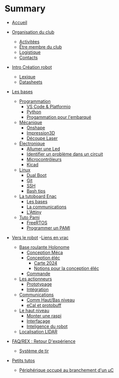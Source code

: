 # Summary

- [Accueil](accueil.md)
- [Organisation du club](organisation/orga.md)
	- [Activitées](organisation/activites.md)
	- [Être membre du club](organisation/membre.md)
	- [Logistique](organisation/logistique.md)
	- [Contacts](organisation/contacts.md)	

- [Intro Création robot](introductions/introRobot.md)	
	- [Lexique](introductions/lexique.md)
	- [Datasheets](datasheets/datasheets.md)

- [Les bases](bases/index.md)
	- [Programmation](bases/info/index.md)
		- [VS Code & Platformio](bases/info/vscode.md)
		- [Python](bases/info/introPython.md)
		- [Progammation pour l'embarqué ](bases/info/introC.md)
	- [Mécanique](bases/meca/introMeca.md)
		- [Onshape](bases/meca/onshape.md)
		- [Impression3D](bases/meca/imprimante.md)
		- [Découpe Laser](bases/meca/laser.md)
	- [Électronique](bases/elec/index.md)
		- [Allumer une Led](bases/elec/led.md)
		- [Identifier un problème dans un circuit](bases/elec/sos_elec.md)
		- [Microcontrôleurs](bases/elec/microcontroleur.md)
		- [Kicad](bases/elec/kicad.md)
	- [Linux](bases/linux/index.md)
		- [Dual Boot](bases/linux/dual_boot.md)
		- [Git](bases/linux/git.md)
		- [SSH](bases/linux/ssh.md)
		- [Bash tips](bases/linux/bash_usefull.md)
	- [La tutoboard Enac](bases/tutoboard/tutoboard.md)
		- [Les bases](bases/tutoboard/bases.md)
		- [La communications](bases/tutoboard/comm.md)
		- [L'Attiny](bases/tutoboard/attiny.md)
	- [Tuto Pami](bases/tutopami/index.md)
		- [FreeRTOS](bases/tutopami/freertos.md)
		- [Programmer un PAMI](bases/tutopami/tuto.md)

- [Vers le robot](to_robot/to_robot.md)
	-[Liens en vrac](vrac.md)
	- [Base roulante Holonome](to_robot/base_roulante/holonome.md)
		- [Conception Méca]()
		- [Conception éléc](to_robot/base_roulante/carte_elec.md)
			- [Carte 2024](to_robot/base_roulante/carte2024.md)
			- [Notions pour la conception éléc](to_robot/base_roulante/notions_elec.md)
		- [Commande](to_robot/commande/asserv.md)
	- [Les actionneurs]()
		- [Prototypage]()
		- [Intégration]()
	- [Communications]()
		- [Comm Haut/Bas niveau]()
		- [eCal et protobuff]()
	- [Le haut niveau]()
		- [Monter une raspi](to_robot/haut_niveau/raspberry_pi.md) 
		- [Interfaçage](to_robot/haut_niveau/interface.md)
		- [Inteligence du robot](to_robot/haut_niveau/decision.md)
	- [Localisation LIDAR](to_robot/localisation_lidar/loca_lidar.md)

- [FAQ/REX : Retour D'expérience]()
	- [Système de tir](rex/shoot.md)
	<!-- - [(TODO)Mécanique](rex/concept_meca.md)
	- [(TODO)Programmation carte elec](rex/code_elec.md)
	- [(TODO)Organisation du club/Pendant la coupe](rex/coupe.md) -->

- [Petits tutos](petits_tutos/index.md)
	- [Périphérique occupé au branchement d'un µC](petits_tutos/peripherique_occupe.md)

<!-- - [Tutos code - Architecture globale](code/index.md) (WIP : portage dans "Vers le robot"-->





